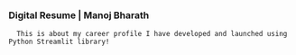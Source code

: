 ### Digital Resume | Manoj Bharath

      This is about my career profile I have developed and launched using Python Streamlit library!
   
   
